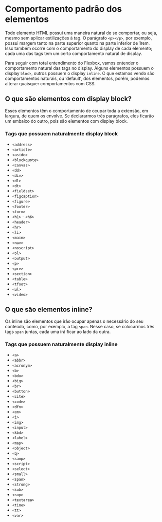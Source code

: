 # Comportamento padrão dos elementos

Todo elemento HTML possui uma maneira natural de se comportar, ou seja, mesmo sem aplicar estilizações à tag. O parágrafo `<p></p>`, por exemplo, possui margem tanto na parte superior quanto na parte inferior de 1rem. Isso também ocorre com o comportamento do display de cada elemento; cada uma das tags tem um certo comportamento natural de display.

Para seguir com total entendimento do Flexbox, vamos entender o comportamento natural das tags no display. Alguns elementos possuem o display `block`, outros possuem o display `inline`. O que estamos vendo são comportamentos naturais, ou ‘default’, dos elementos, porém, podemos alterar quaisquer comportamentos com CSS.

## O que são elementos com display block?

Esses elementos têm o comportamento de ocupar toda a extensão, em largura, de quem os envolve. Se declararmos três parágrafos, eles ficarão um embaixo do outro, pois são elementos com display block.

### Tags que possuem naturalmente display block

- `<address>`
- `<article>`
- `<aside>`
- `<blockquote>`
- `<canvas>`
- `<dd>`
- `<div>`
- `<dl>`
- `<dt>`
- `<fieldset>`
- `<figcaption>`
- `<figure>`
- `<footer>`
- `<form>`
- `<h1>` - `<h6>`
- `<header>`
- `<hr>`
- `<li>`
- `<main>`
- `<nav>`
- `<noscript>`
- `<ol>`
- `<output>`
- `<p>`
- `<pre>`
- `<section>`
- `<table>`
- `<tfoot>`
- `<ul>`
- `<video>`

## O que são elementos inline?

Os inline são elementos que irão ocupar apenas o necessário do seu conteúdo, como, por exemplo, a tag `span`. Nesse caso, se colocarmos três tags `span` juntas, cada uma irá ficar ao lado da outra.

### Tags que possuem naturalmente display inline

- `<a>`
- `<abbr>`
- `<acronym>`
- `<b>`
- `<bdo>`
- `<big>`
- `<br>`
- `<button>`
- `<cite>`
- `<code>`
- `<dfn>`
- `<em>`
- `<i>`
- `<img>`
- `<input>`
- `<kbd>`
- `<label>`
- `<map>`
- `<object>`
- `<q>`
- `<samp>`
- `<script>`
- `<select>`
- `<small>`
- `<span>`
- `<strong>`
- `<sub>`
- `<sup>`
- `<textarea>`
- `<time>`
- `<tt>`
- `<var>`
